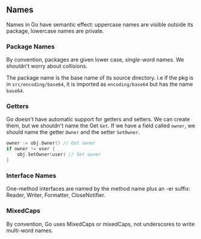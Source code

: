 ## Names

Names in Go have semantic effect: uppercase names are visible outside its package, lowercase names are private.

### Package Names

By convention, packages are given lower case, single-word names. We shouldn't worry about collisions.

The package name is the base name of its source directory. i.e if the pkg is in `src/encoding/base64`, it is imported as `encoding/base64` but has the name `base64`.

### Getters

Go doesn't have automatic support for getters and setters. We can create them, but we shouldn't name the Get `Get`. If we have a field called `owner`, we should name the getter `Owner` and the setter `SetOwner`.

```go
owner := obj.Owner() // Get owner
if owner != user {
    obj.SetOwner(user) // Set owner
}
```

### Interface Names

One-method interfaces are named by the method name plus an -er suffix: Reader, Writer, Formatter, CloseNotifier.

### MixedCaps

By convention, Go uses MixedCaps or mixedCaps, not underscores to write multi-word names.
